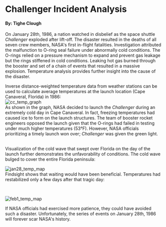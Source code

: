# Challenger Incident Analysis
#### By: Tighe Clough

On January 28th, 1986, a nation watched in disbelief as the space shuttle *Challenger* exploded after lift-off. The disaster resulted in the deaths of all seven crew members, NASA's first in-flight fatalities. Investigation attributed the malfunction to O-ring seal failure under abnormally cold conditions. The O-rings relied on a pressure mechanism to expand and prevent gas leakage but the rings stiffened in cold conditions. Leaking hot gas burned through the booster and set of a chain of events that resulted in a massive explosion. Temperature analysis provides further insight into the cause of the disaster.

Inverse distance-weighted temperature data from weather stations can be used to calculate average temperatures at the launch location (Cape Canaveral, Florida) in 1986:
<br>
![cc_temp_graph](https://github.com/thclough/challenger_incident_analysis/blob/main/output/cc_temp_graph_1986.png)
<br>
As shown in the graph, NASA decided to launch the *Challenger* during an extremely cold day in Cape Canaveral. In fact, freezing temperatures had caused ice to form on the launch structures. The team of booster rocket engineers opposed the launch given that the O-rings had failed in testing under much higher temperatures (53°F). However, NASA officials prioritizing a timely launch won over; *Challenger* was given the green light.

<br>
Visualization of the cold wave that swept over Florida on the day of the launch further demonstrates the unfavorability of conditions. The cold wave bulged to cover the entire Florida peninsula:
<br>

![jan28_temp_map](https://github.com/thclough/challenger_incident_analysis/blob/main/output/jan28_usa_temp_map.png)
<br>
Findsight shows that waiting would have been beneficial. Temperatures had restabilized only a few days after that tragic day:

<br>

![feb1_temp_map](https://github.com/thclough/challenger_incident_analysis/blob/main/output/feb1_usa_temp_map.png)
<br>

If NASA officials had exercised more patience, they could have avoided such a disaster. Unfortunately, the series of events on January 28th, 1986 will forever scar NASA's history.
